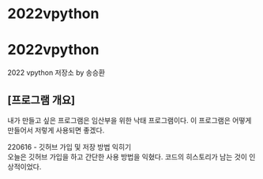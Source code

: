 # 2022vpython
# 2022vpython
2022 vpython 저장소 by 송승환
## [프로그램 개요]
내가 만들고 싶은 프로그램은 임산부을 위한 낙태 프로그램이다. 이 프로그램은 어떻게 만들어서 저렇게 사용되면 좋겠다. 


220616 - 깃허브 가입 및 저장 방법 익히기   
오늘은 깃허브 가입을 하고 간단한 사용 방법을 익혔다.
코드의 히스토리가 남는 것이 인상적이었다.
